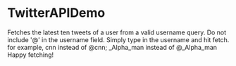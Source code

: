# TwitterAPIDemo
Fetches the latest ten tweets of a user from a valid username query.
Do not include '@' in the username field. Simply type in the username and hit fetch. for example, cnn instead of @cnn; _Alpha_man instead of @_Alpha_man
Happy fetching!
